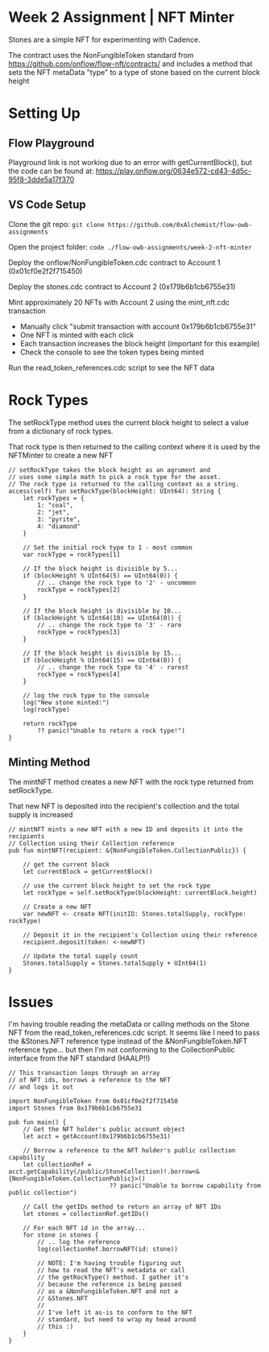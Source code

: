 # Week 2 Assignment | NFT Minter

Stones are a simple NFT for experimenting with Cadence.

The contract uses the NonFungibleToken standard from
https://github.com/onflow/flow-nft/contracts/ and
includes a method that sets the NFT metaData "type"
to a type of stone based on the current block height

# Setting Up

## Flow Playground

Playground link is not working due to an error with getCurrentBlock(), but the code can be found
at: https://play.onflow.org/0634e572-cd43-4d5c-95f8-3dde5a17f370

## VS Code Setup

Clone the git repo:
```git clone https://github.com/0xAlchemist/flow-owb-assignments```

Open the project folder:
```code ./flow-owb-assignments/week-2-nft-minter```

Deploy the onflow/NonFungibleToken.cdc contract to Account 1 (0x01cf0e2f2f715450)

Deploy the stones.cdc contract to Account 2 (0x179b6b1cb6755e31)

Mint approximately 20 NFTs with Account 2 using the mint_nft.cdc transaction
- Manually click "submit transaction with account 0x179b6b1cb6755e31"
- One NFT is minted with each click
- Each transaction increases the block height (important for this example)
- Check the console to see the token types being minted

Run the read_token_references.cdc script to see the NFT data

# Rock Types

The setRockType method uses the current block height to
select a value from a dictionary of rock types.

That rock type is then returned to the calling context
where it is used by the NFTMinter to create a new NFT

```
// setRockType takes the block height as an agrument and
// uses some simple math to pick a rock type for the asset.
// The rock type is returned to the calling context as a string.
access(self) fun setRockType(blockHeight: UInt64): String {
    let rockTypes = {
        1: "coal",
        2: "jet",
        3: "pyrite",
        4: "diamond"
    }
    
    // Set the initial rock type to 1 - most common
    var rockType = rockTypes[1]

    // If the block height is divisible by 5...
    if (blockHeight % UInt64(5) == UInt64(0)) {
        // .. change the rock type to '2' - uncommon
        rockType = rockTypes[2]
    }
    
    // If the block height is divisible by 10...
    if (blockHeight % UInt64(10) == UInt64(0)) {
        // .. change the rock type to '3' - rare
        rockType = rockTypes[3]
    }
    
    // If the block height is divisible by 15...
    if (blockHeight % UInt64(15) == UInt64(0)) {
        // .. change the rock type to '4' - rarest
        rockType = rockTypes[4]
    }

    // log the rock type to the console
    log("New stone minted:")
    log(rockType)

    return rockType 
        ?? panic("Unable to return a rock type!")
}
```

## Minting Method

The mintNFT method creates a new NFT with the rock type
returned from setRockType.

That new NFT is deposited into the recipient's collection
and the total supply is increased

```
// mintNFT mints a new NFT with a new ID and deposits it into the recipients 
// Collection using their Collection reference
pub fun mintNFT(recipient: &{NonFungibleToken.CollectionPublic}) {

    // get the current block
    let currentBlock = getCurrentBlock()

    // use the current block height to set the rock type
    let rockType = self.setRockType(blockHeight: currentBlock.height)

    // Create a new NFT
    var newNFT <- create NFT(initID: Stones.totalSupply, rockType: rockType)

    // Deposit it in the recipient's Collection using their reference
    recipient.deposit(token: <-newNFT)

    // Update the total supply count
    Stones.totalSupply = Stones.totalSupply + UInt64(1)
}
```

# Issues

I'm having trouble reading the metaData or calling methods on the Stone NFT from
the read_token_references.cdc script. It seems like I need to pass the &Stones.NFT 
reference type instead of the &NonFungibleToken.NFT reference type... but then I'm
not conforming to the CollectionPublic interface from the NFT standard (HAALP!!)

```
// This transaction loops through an array
// of NFT ids, borrows a reference to the NFT
// and logs it out

import NonFungibleToken from 0x01cf0e2f2f715450
import Stones from 0x179b6b1cb6755e31

pub fun main() {
    // Get the NFT holder's public account object
    let acct = getAccount(0x179b6b1cb6755e31)
    
    // Borrow a reference to the NFT holder's public collection capability
    let collectionRef = acct.getCapability(/public/StoneCollection)!.borrow<&{NonFungibleToken.CollectionPublic}>()
                            ?? panic("Unable to borrow capability from public collection")

    // Call the getIDs method to return an array of NFT IDs
    let stones = collectionRef.getIDs()

    // For each NFT id in the array...
    for stone in stones {
        // .. log the reference
        log(collectionRef.borrowNFT(id: stone))

        // NOTE: I'm having trouble figuring out
        // how to read the NFT's metadata or call
        // the getRockType() method. I gather it's
        // because the reference is being passed
        // as a &NonFungibleToken.NFT and not a
        // &Stones.NFT
        //
        // I've left it as-is to conform to the NFT
        // standard, but need to wrap my head around
        // this :)
    }
}
```